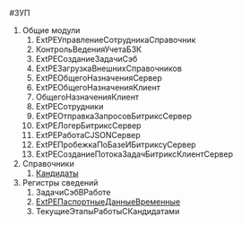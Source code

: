 
#ЗУП

1. Общие модули
	1. ExtPEУправлениеСотрудникаСправочник
	2. КонтрольВеденияУчетаБЗК
	3. ExtPEСозданиеЗадачиСэб
	4. ExtPEЗагрузкаВнешнихСправочников
	5. ExtPEОбщегоНазначенияСервер
	6. ExtPEОбщегоНазначенияКлиент
	7. ОбщегоНазначенияКлиент
	8. ExtPEСотрудники
	9. ExtPEОтправкаЗапросовБитриксСервер
	10. ExtPEЛогерБитриксСервер
	11. ExtPEРаботаСJSONСервер
	12. ExtPEПробежкаПоБазеИБитриксуСервер
	13. ExtPEСозданиеПотокаЗадачБитриксКлиентСервер
2. Справочники
	1. [Кандидаты](Кандидаты)
3. Регистры сведений
	1. ЗадачиСэбВРаботе
	2. [ExtPEПаспортныеДанныеВременные](ExtPEПаспортныеДанныеВременные)
	3. ТекущиеЭтапыРаботыСКандидатами